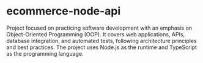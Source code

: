 # ecommerce-node-api
Project focused on practicing software development with an emphasis on Object-Oriented Programming (OOP). It covers web applications, APIs, database integration, and automated tests, following architecture principles and best practices. The project uses Node.js as the runtime and TypeScript as the programming language.
